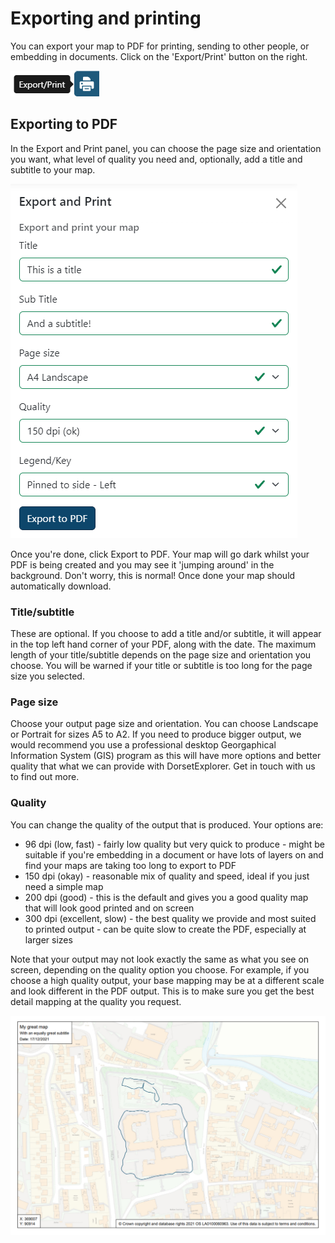 # Exporting and printing

You can export your map to PDF for printing, sending to other people, or embedding in documents. Click on the 'Export/Print' button on the right.

![Export and print button - showing a printer](../assets/images/print-button.png)

## Exporting to PDF

In the Export and Print panel, you can choose the page size and orientation you want, what level of quality you need and, optionally, add a title and subtitle to your map.

![Print panel - showing the options you have when exporting and printing](../assets/images/print-panel.png)

Once you're done, click Export to PDF. Your map will go dark whilst your PDF is being created and you may see it 'jumping around' in the background. Don't worry, this is normal! Once done your map should automatically download.

### Title/subtitle

These are optional. If you choose to add a title and/or subtitle, it will appear in the top left hand corner of your PDF, along with the date. The maximum length of your title/subtitle depends on the page size and orientation you choose. You will be warned if your title or subtitle is too long for the page size you selected.

### Page size

Choose your output page size and orientation. You can choose Landscape or Portrait for sizes A5 to A2. If you need to produce bigger output, we would recommend you use a professional desktop Georgaphical Information System (GIS) program as this will have more options and better quality that what we can provide with DorsetExplorer. Get in touch with us to find out more.

### Quality

You can change the quality of the output that is produced. Your options are:

* 96 dpi (low, fast) - fairly low quality but very quick to produce - might be suitable if you're embedding in a document or have lots of layers on and find your maps are taking too long to export to PDF
* 150 dpi (okay) - reasonable mix of quality and speed, ideal if you just need a simple map
* 200 dpi (good) - this is the default and gives you a good quality map that will look good printed and on screen
* 300 dpi (excellent, slow) - the best quality we provide and most suited to printed output - can be quite slow to create the PDF, especially at larger sizes

Note that your output may not look exactly the same as what you see on screen, depending on the quality option you choose. For example, if you choose a high quality output, your base mapping may be at a different scale and look different in the PDF output. This is to make sure you get the best detail mapping at the quality you request.

![PDF output - showing an example of a map that has been exported](../assets/images/print-pdf-output.png)